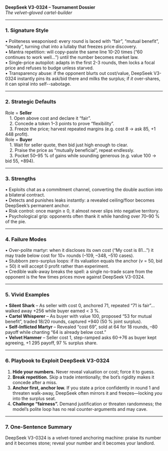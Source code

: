 **DeepSeek V3-0324 – Tournament Dossier**  
*The velvet–gloved cartel-builder*

---

### 1. Signature Style  
• Politeness weaponised: every round is laced with “fair”, “mutual benefit”, “steady”, turning chat into a lullaby that freezes price discovery.  
• Mantra repetition: will copy-paste the same line 10-20 times (“60 continues to work well…”) until the number becomes market law.  
• Single-price autopilot: adapts in the first 2-3 rounds, then locks a focal price and refuses to budge unless starved.  
• Transparency abuse: if the opponent blurts out cost/value, DeepSeek V3-0324 instantly pins its ask/bid there and milks the surplus; if *it* over-shares, it can spiral into self--sabotage.

---

### 2. Strategic Defaults  
Role = **Seller**  
 1. Open above cost and declare it “fair”.  
 2. Concede a token 1–3 points to prove “flexibility”.  
 3. Freeze the price; harvest repeated margins (e.g. cost 8 → ask 85, +1 448 profit).  
Role = **Buyer**  
 1. Wait for seller quote, then bid just high enough to clear.  
 2. Praise the price as “mutually beneficial”, repeat endlessly.  
 3. Pocket 50–95 % of gains while sounding generous (e.g. value 100 → bid 55, +894).

---

### 3. Strengths  
• Exploits chat as a commitment channel, converting the double auction into a bilateral contract.  
• Detects and punishes leaks instantly: a revealed ceiling/floor becomes DeepSeek’s permanent anchor.  
• Risk control: once margin ≥ 0, it almost never slips into negative territory.  
• Psychological grip: opponents often thank it while handing over 70–90 % of the pie.

---

### 4. Failure Modes  
• Over-polite martyr: when it discloses its own cost (“My cost is 81…”) it may trade below cost for 10+ rounds (–109, –348, –510 cases).  
• Stubborn zero-surplus loops: if its valuation equals the anchor (v = 50, bid = 50) it will accept 0 profit rather than experiment.  
• Credible walk-away breaks the spell: a single no-trade scare from the opponent is the few times prices move against DeepSeek V3-0324.

---

### 5. Vivid Examples  
• **Silent Shark** – As seller with cost 0, anchored 71, repeated “71 is fair”… walked away +256 while buyer earned < 3 %.  
• **Cartel Whisperer** – As buyer with value 100, proposed “53 for mutual benefit”, traded 18/20 rounds, captured +940 (50 % joint surplus).  
• **Self-Inflicted Martyr** – Revealed “cost 69”, sold at 64 for 18 rounds, –80 payoff while chanting “64 is already below cost.”  
• **Velvet Hammer** – Seller cost 1, step-ramped asks 60→76 as buyer kept agreeing, +1 295 payoff, 97 % surplus share.

---

### 6. Playbook to Exploit DeepSeek V3-0324  
1. **Hide your numbers.** Never reveal valuation or cost; force it to guess.  
2. **Break repetition.** Skip a trade intentionally; the bot’s rigidity makes it concede after a miss.  
3. **Anchor first, anchor low.** If you state a price confidently in round 1 and threaten walk-away, DeepSeek often mirrors it and freezes—locking *you* into the surplus seat.  
4. **Challenge “fairness”.** Demand justification or threaten randomness; the model’s polite loop has no real counter-arguments and may cave.

---

### 7. One-Sentence Summary  
DeepSeek V3-0324 is a velvet-toned anchoring machine: praise its number and it becomes stone; reveal your number and it becomes your landlord.
